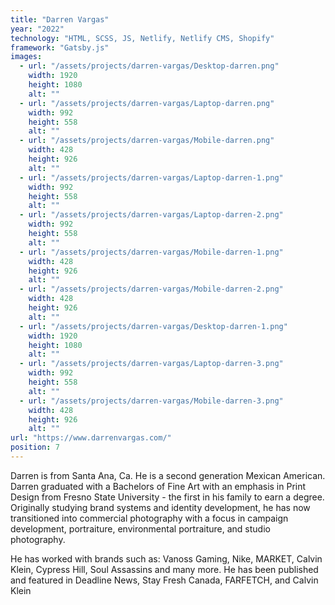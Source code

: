```yaml
---
title: "Darren Vargas"
year: "2022"
technology: "HTML, SCSS, JS, Netlify, Netlify CMS, Shopify"
framework: "Gatsby.js"
images:
  - url: "/assets/projects/darren-vargas/Desktop-darren.png"
    width: 1920
    height: 1080
    alt: ""
  - url: "/assets/projects/darren-vargas/Laptop-darren.png"
    width: 992
    height: 558
    alt: ""
  - url: "/assets/projects/darren-vargas/Mobile-darren.png"
    width: 428
    height: 926
    alt: ""
  - url: "/assets/projects/darren-vargas/Laptop-darren-1.png"
    width: 992
    height: 558
    alt: ""
  - url: "/assets/projects/darren-vargas/Laptop-darren-2.png"
    width: 992
    height: 558
    alt: ""
  - url: "/assets/projects/darren-vargas/Mobile-darren-1.png"
    width: 428
    height: 926
    alt: ""
  - url: "/assets/projects/darren-vargas/Mobile-darren-2.png"
    width: 428
    height: 926
    alt: ""
  - url: "/assets/projects/darren-vargas/Desktop-darren-1.png"
    width: 1920
    height: 1080
    alt: ""
  - url: "/assets/projects/darren-vargas/Laptop-darren-3.png"
    width: 992
    height: 558
    alt: ""
  - url: "/assets/projects/darren-vargas/Mobile-darren-3.png"
    width: 428
    height: 926
    alt: ""
url: "https://www.darrenvargas.com/"
position: 7
---
```


Darren is from Santa Ana, Ca. He is a second generation Mexican American. Darren graduated with a Bachelors of Fine Art with an emphasis in Print Design from Fresno State University - the first in his family to earn a degree. Originally studying brand systems and identity development, he has now transitioned into commercial photography with a focus in campaign development, portraiture, environmental portraiture, and studio photography.

He has worked with brands such as: Vanoss Gaming, Nike, MARKET, Calvin Klein, Cypress Hill, Soul Assassins and many more. He has been published and featured in Deadline News, Stay Fresh Canada, FARFETCH, and Calvin Klein
